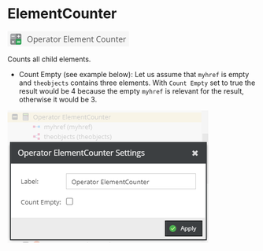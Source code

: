 # ElementCounter

![Symbol](../../../img/gridconfig/operator_elementcounter_symbol.png)
 
Counts all child elements.

 * Count Empty (see example below): Let us assume that `myhref` is empty and `theobjects` contains three elements.
 With `Count Empty` set to true the result would be 4 because the empty `myhref` is relevant for the result, otherwise it would be 3. 
 
![Setting](../../../img/gridconfig/operator_elementcounter_sample.png)
